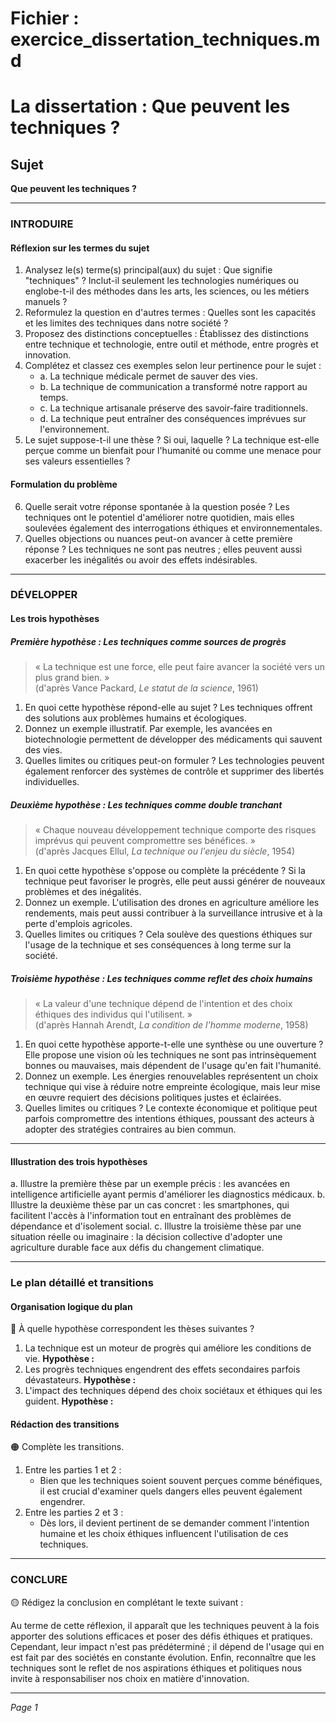 # Fichier : exercice_dissertation_techniques.md

# La dissertation : Que peuvent les techniques ?

## Sujet
**Que peuvent les techniques ?**

---

### INTRODUIRE

#### Réflexion sur les termes du sujet

1. Analysez le(s) terme(s) principal(aux) du sujet : Que signifie "techniques" ? Inclut-il seulement les technologies numériques ou englobe-t-il des méthodes dans les arts, les sciences, ou les métiers manuels ?
2. Reformulez la question en d'autres termes : Quelles sont les capacités et les limites des techniques dans notre société ?
3. Proposez des distinctions conceptuelles : Établissez des distinctions entre technique et technologie, entre outil et méthode, entre progrès et innovation.
4. Complétez et classez ces exemples selon leur pertinence pour le sujet :
   - a. La technique médicale permet de sauver des vies.  
   - b. La technique de communication a transformé notre rapport au temps.
   - c. La technique artisanale préserve des savoir-faire traditionnels.
   - d. La technique peut entraîner des conséquences imprévues sur l'environnement.
5. Le sujet suppose-t-il une thèse ? Si oui, laquelle ? La technique est-elle perçue comme un bienfait pour l'humanité ou comme une menace pour ses valeurs essentielles ?

#### Formulation du problème

6. Quelle serait votre réponse spontanée à la question posée ? Les techniques ont le potentiel d'améliorer notre quotidien, mais elles soulevées également des interrogations éthiques et environnementales.
7. Quelles objections ou nuances peut-on avancer à cette première réponse ? Les techniques ne sont pas neutres ; elles peuvent aussi exacerber les inégalités ou avoir des effets indésirables.

---

### DÉVELOPPER

#### Les trois hypothèses

##### Première hypothèse : Les techniques comme sources de progrès

> « La technique est une force, elle peut faire avancer la société vers un plus grand bien. »  
> (d'après Vance Packard, *Le statut de la science*, 1961)

1. En quoi cette hypothèse répond-elle au sujet ? Les techniques offrent des solutions aux problèmes humains et écologiques.
2. Donnez un exemple illustratif. Par exemple, les avancées en biotechnologie permettent de développer des médicaments qui sauvent des vies.
3. Quelles limites ou critiques peut-on formuler ? Les technologies peuvent également renforcer des systèmes de contrôle et supprimer des libertés individuelles.

##### Deuxième hypothèse : Les techniques comme double tranchant

> « Chaque nouveau développement technique comporte des risques imprévus qui peuvent compromettre ses bénéfices. »  
> (d'après Jacques Ellul, *La technique ou l'enjeu du siècle*, 1954)

1. En quoi cette hypothèse s'oppose ou complète la précédente ? Si la technique peut favoriser le progrès, elle peut aussi générer de nouveaux problèmes et des inégalités.
2. Donnez un exemple. L'utilisation des drones en agriculture améliore les rendements, mais peut aussi contribuer à la surveillance intrusive et à la perte d'emplois agricoles.
3. Quelles limites ou critiques ? Cela soulève des questions éthiques sur l'usage de la technique et ses conséquences à long terme sur la société.

##### Troisième hypothèse : Les techniques comme reflet des choix humains

> « La valeur d'une technique dépend de l'intention et des choix éthiques des individus qui l'utilisent. »  
> (d'après Hannah Arendt, *La condition de l'homme moderne*, 1958)

1. En quoi cette hypothèse apporte-t-elle une synthèse ou une ouverture ? Elle propose une vision où les techniques ne sont pas intrinsèquement bonnes ou mauvaises, mais dépendent de l'usage qu'en fait l'humanité.
2. Donnez un exemple. Les énergies renouvelables représentent un choix technique qui vise à réduire notre empreinte écologique, mais leur mise en œuvre requiert des décisions politiques justes et éclairées.
3. Quelles limites ou critiques ? Le contexte économique et politique peut parfois compromettre des intentions éthiques, poussant des acteurs à adopter des stratégies contraires au bien commun.

---

#### Illustration des trois hypothèses

a. Illustre la première thèse par un exemple précis : les avancées en intelligence artificielle ayant permis d'améliorer les diagnostics médicaux.
b. Illustre la deuxième thèse par un cas concret : les smartphones, qui facilitent l'accès à l'information tout en entraînant des problèmes de dépendance et d'isolement social.
c. Illustre la troisième thèse par une situation réelle ou imaginaire : la décision collective d'adopter une agriculture durable face aux défis du changement climatique.

---

### Le plan détaillé et transitions

#### Organisation logique du plan

🔴 À quelle hypothèse correspondent les thèses suivantes ?

1. La technique est un moteur de progrès qui améliore les conditions de vie. **Hypothèse :**
2. Les progrès techniques engendrent des effets secondaires parfois dévastateurs. **Hypothèse :**
3. L'impact des techniques dépend des choix sociétaux et éthiques qui les guident. **Hypothèse :**

#### Rédaction des transitions

🟠 Complète les transitions.

1. Entre les parties 1 et 2 :  
   - Bien que les techniques soient souvent perçues comme bénéfiques, il est crucial d'examiner quels dangers elles peuvent également engendrer.
2. Entre les parties 2 et 3 :  
   - Dès lors, il devient pertinent de se demander comment l'intention humaine et les choix éthiques influencent l'utilisation de ces techniques.

---

### CONCLURE

🟡 Rédigez la conclusion en complétant le texte suivant :

Au terme de cette réflexion, il apparaît que les techniques peuvent à la fois apporter des solutions efficaces et poser des défis éthiques et pratiques. Cependant, leur impact n'est pas prédéterminé ; il dépend de l'usage qui en est fait par des sociétés en constante évolution. Enfin, reconnaître que les techniques sont le reflet de nos aspirations éthiques et politiques nous invite à responsabiliser nos choix en matière d'innovation.

--- 

*Page 1*